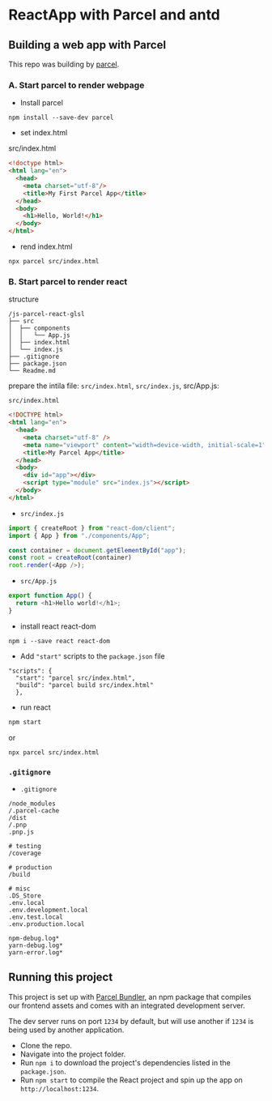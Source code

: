 # ReactApp with Parcel and antd

## Building a web app with Parcel

This repo was building by [parcel](https://parceljs.org/getting-started/webapp/).

###  A. Start parcel to render webpage

- Install parcel 

```
npm install --save-dev parcel 
```

- set index.html

src/index.html

```html
<!doctype html>
<html lang="en">
  <head>
    <meta charset="utf-8"/>
    <title>My First Parcel App</title>
  </head>
  <body>
    <h1>Hello, World!</h1>
  </body>
</html>
```

- rend index.html 

```
npx parcel src/index.html 
```

###  B. Start parcel to render react

structure

```
/js-parcel-react-glsl
├── src 
│  ├── components
│  │   └── App.js
│  ├── index.html 
│  └── index.js
├── .gitignore 
├── package.json 
└── Readme.md
```

prepare the intila file: `src/index.html`, `src/index.js`, src/App.js:

`src/index.html`
```html
<!DOCTYPE html>
<html lang="en">
  <head>
    <meta charset="utf-8" />
    <meta name="viewport" content="width=device-width, initial-scale=1">
    <title>My Parcel App</title>
  </head>
  <body>
    <div id="app"></div>
    <script type="module" src="index.js"></script>
  </body>
</html>
```

-   `src/index.js`

```js
import { createRoot } from "react-dom/client";
import { App } from "./components/App";

const container = document.getElementById("app");
const root = createRoot(container)
root.render(<App />);
```

-   `src/App.js`

```js
export function App() {
  return <h1>Hello world!</h1>;
}
```

- install react react-dom

```
npm i --save react react-dom  
```

- Add `"start"` scripts to the `package.json` file  

```
"scripts": {
  "start": "parcel src/index.html",
  "build": "parcel build src/index.html"
  },
```

- run react

```sh
npm start
```

or

```sh
npx parcel src/index.html
```

### `.gitignore`

- `.gitignore`

```shell
/node_modules
/.parcel-cache
/dist
/.pnp
.pnp.js

# testing
/coverage

# production
/build

# misc
.DS_Store
.env.local
.env.development.local
.env.test.local
.env.production.local

npm-debug.log*
yarn-debug.log*
yarn-error.log*
```

## Running this project

This project is set up with [Parcel Bundler](https://parceljs.org/), an npm package
that compiles our frontend assets and comes with an integrated development server.

The dev server runs on port `1234` by default, but will use another if `1234` is
being used by another application.

- Clone the repo.
- Navigate into the project folder.
- Run `npm i` to download the project's dependencies listed in the `package.json`.
- Run `npm start` to compile the React project and spin up the app on `http://localhost:1234`.

